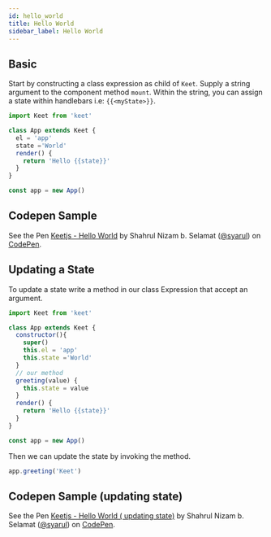 ```yaml
---
id: hello_world
title: Hello World
sidebar_label: Hello World
---
```


## Basic

Start by constructing a class expression as child of ```Keet```. Supply a string argument
to the component method ```mount```. Within the string, you can assign a state within handlebars i.e: ```{{<myState>}}```.

```js
import Keet from 'keet'

class App extends Keet {
  el = 'app'
  state ='World'
  render() {
    return 'Hello {{state}}'
  }
}

const app = new App()
```

## Codepen Sample

<p data-height="265" data-theme-id="dark" data-slug-hash="YOrmvP" data-default-tab="js,result" data-user="syarul" data-pen-title="Keetjs - Hello World" class="codepen">See the Pen <a href="https://codepen.io/syarul/pen/YOrmvP/">Keetjs - Hello World</a> by Shahrul Nizam b. Selamat (<a href="https://codepen.io/syarul">@syarul</a>) on <a href="https://codepen.io">CodePen</a>.</p>
<script async src="https://static.codepen.io/assets/embed/ei.js"></script>

## Updating a State

To update a state write a method in our class Expression that accept an argument.

```js
import Keet from 'keet'

class App extends Keet {
  constructor(){
    super()
    this.el = 'app'
    this.state ='World'
  }
  // our method
  greeting(value) {
    this.state = value
  }
  render() {
    return 'Hello {{state}}'
  }
}

const app = new App()
```

Then we can update the state by invoking the method.

```js
app.greeting('Keet')
```

## Codepen Sample (updating state)

<p data-height="265" data-theme-id="dark" data-slug-hash="KxXOBQ" data-default-tab="js,result" data-user="syarul" data-pen-title="Keetjs - Hello World ( updating state)" class="codepen">See the Pen <a href="https://codepen.io/syarul/pen/KxXOBQ/">Keetjs - Hello World ( updating state)</a> by Shahrul Nizam b. Selamat (<a href="https://codepen.io/syarul">@syarul</a>) on <a href="https://codepen.io">CodePen</a>.</p>
<script async src="https://static.codepen.io/assets/embed/ei.js"></script>
